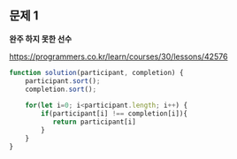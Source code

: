 ## 문제 1 

**완주 하지 못한 선수**

https://programmers.co.kr/learn/courses/30/lessons/42576


```js
function solution(participant, completion) {
    participant.sort();
    completion.sort();
    
    for(let i=0; i<participant.length; i++) {
        if(participant[i] !== completion[i]){
           return participant[i]
        }
    }
}
```